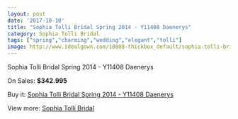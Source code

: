 ```yaml
---
layout: post
date: '2017-10-10'
title: "Sophia Tolli Bridal Spring 2014 - Y11408 Daenerys"
category: Sophia Tolli Bridal
tags: ["spring","charming","wedding","elegant","tolli"]
image: http://www.idealgown.com/10808-thickbox_default/sophia-tolli-bridal-spring-2014-y11408-daenerys.jpg
---
```

Sophia Tolli Bridal Spring 2014 - Y11408 Daenerys

On Sales: **$342.995**
<a href="https://www.idealgown.com/en/sophia-tolli-bridal/4435-sophia-tolli-bridal-spring-2014-y11408-daenerys.html"><amp-img layout="responsive" width="600" height="600" src="//www.idealgown.com/10808-thickbox_default/sophia-tolli-bridal-spring-2014-y11408-daenerys.jpg" alt="Sophia Tolli Bridal Spring 2014 - Y11408 Daenerys 0" /></a>
<a href="https://www.idealgown.com/en/sophia-tolli-bridal/4435-sophia-tolli-bridal-spring-2014-y11408-daenerys.html"><amp-img layout="responsive" width="600" height="600" src="//www.idealgown.com/10810-thickbox_default/sophia-tolli-bridal-spring-2014-y11408-daenerys.jpg" alt="Sophia Tolli Bridal Spring 2014 - Y11408 Daenerys 1" /></a>
<a href="https://www.idealgown.com/en/sophia-tolli-bridal/4435-sophia-tolli-bridal-spring-2014-y11408-daenerys.html"><amp-img layout="responsive" width="600" height="600" src="//www.idealgown.com/10809-thickbox_default/sophia-tolli-bridal-spring-2014-y11408-daenerys.jpg" alt="Sophia Tolli Bridal Spring 2014 - Y11408 Daenerys 2" /></a>

Buy it: [Sophia Tolli Bridal Spring 2014 - Y11408 Daenerys](https://www.idealgown.com/en/sophia-tolli-bridal/4435-sophia-tolli-bridal-spring-2014-y11408-daenerys.html "Sophia Tolli Bridal Spring 2014 - Y11408 Daenerys")

View more: [Sophia Tolli Bridal](https://www.idealgown.com/en/52-sophia-tolli-bridal "Sophia Tolli Bridal")